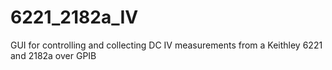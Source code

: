 # 6221_2182a_IV
GUI for controlling and collecting DC IV measurements from a Keithley 6221 and 2182a over GPIB
